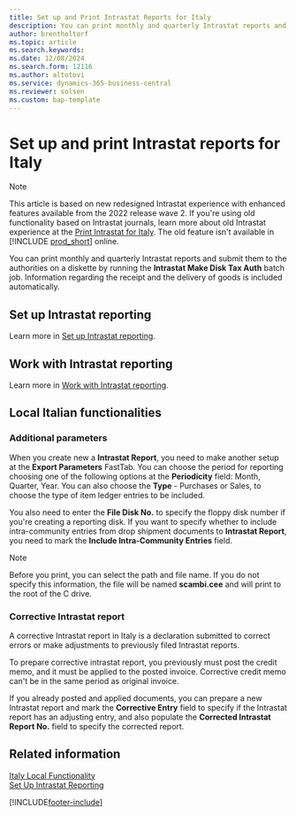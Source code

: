 ```yaml
---
title: Set up and Print Intrastat Reports for Italy
description: You can print monthly and quarterly Intrastat reports and submit them to the authorities in the Italian version of Business Central.
author: brentholtorf
ms.topic: article
ms.search.keywords:
ms.date: 12/08/2024
ms.search.form: 12116
ms.author: altotovi
ms.service: dynamics-365-business-central
ms.reviewer: solsen
ms.custom: bap-template
---
```


# Set up and print Intrastat reports for Italy

> [!NOTE]
> This article is based on new redesigned Intrastat experience with enhanced features available from the 2022 release wave 2. If you're using old functionality based on Intrastat journals, learn more about old Intrastat experience at the [Print Intrastat for Italy](intrastat-for-italy-old.md). The old feature isn't available in [!INCLUDE [prod_short](../../includes/prod_short.md)] online. 

You can print monthly and quarterly Intrastat reports and submit them to the authorities on a diskette by running the **Intrastat Make Disk Tax Auth** batch job. Information regarding the receipt and the delivery of goods is included automatically.  

## Set up Intrastat reporting

Learn more in [Set up Intrastat reporting](../../finance-how-setup-report-intrastat.md).

## Work with Intrastat reporting

Learn more in [Work with Intrastat reporting](../../finance-how-report-intrastat.md).

## Local Italian functionalities

### Additional parameters

When you create new a **Intrastat Report**, you need to make another setup at the **Export Parameters** FastTab. You can choose the period for reporting choosing one of the following options at the **Periodicity** field: Month, Quarter, Year. You can also choose the **Type** - Purchases or Sales, to choose the type of item ledger entries to be included.  

You also need to enter the **File Disk No.** to specify the floppy disk number if you're creating a reporting disk. If you want to specify whether to include intra-community entries from drop shipment documents to **Intrastat Report**, you need to mark the **Include Intra-Community Entries** field.

> [!NOTE]  
> Before you print, you can select the path and file name. If you do not specify this information, the file will be named **scambi.cee** and will print to the root of the C drive.  
    
### Corrective Intrastat report  

A corrective Intrastat report in Italy is a declaration submitted to correct errors or make adjustments to previously filed Intrastat reports.

To prepare corrective intrastat report, you previously must post the credit memo, and it must be applied to the posted invoice. Corrective credit memo can't be in the same period as original invoice.  

If you already posted and applied documents, you can prepare a new Intrastat report and mark the **Corrective Entry** field to specify if the Intrastat report has an adjusting entry, and also populate the **Corrected Intrastat Report No.** field to specify the corrected report.  


## Related information

[Italy Local Functionality](italy-local-functionality.md)  
[Set Up Intrastat Reporting](../../finance-how-setup-report-intrastat.md)  

[!INCLUDE[footer-include](../../includes/footer-banner.md)]

